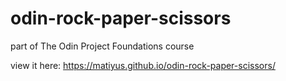 # odin-rock-paper-scissors
part of The Odin Project Foundations course

view it here: https://matiyus.github.io/odin-rock-paper-scissors/
